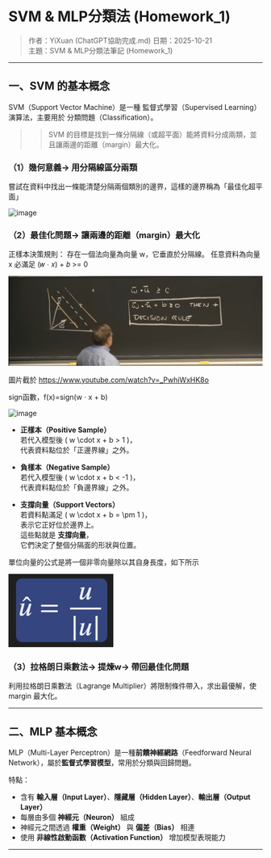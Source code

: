 # SVM & MLP分類法 (Homework_1)

> 作者：YiXuan (ChatGPT協助完成.md)
> 日期：2025-10-21  
> 主題：SVM & MLP分類法筆記 (Homework_1)

---

## 一、SVM 的基本概念

SVM（Support Vector Machine）是一種 監督式學習（Supervised Learning） 演算法，主要用於 分類問題（Classification）。
>> SVM 的目標是找到一條分隔線（或超平面）能將資料分成兩類，並且讓兩邊的距離（margin）最大化。



### （1）幾何意義→ 用分隔線區分兩類

嘗試在資料中找出一條能清楚分隔兩個類別的邊界，這樣的邊界稱為「最佳化超平面」

![image](https://charlesliuyx.github.io/2017/09/19/%E6%94%AF%E6%8C%81%E5%90%91%E9%87%8F%E6%9C%BASVM%E5%AD%A6%E4%B9%A0%E7%AC%94%E8%AE%B0/SVM-margin.jpg)



### （2）最佳化問題→ 讓兩邊的距離（margin）最大化
正樣本決策規則：
存在一個法向量為向量 w，它垂直於分隔線。
任意資料為向量 x 
必滿足 (𝑤 ⋅ 𝑥) + 𝑏 >= 0

![image](https://github.com/yi-xuan-2170/Derivations-of-SVM-MLP/blob/main/%E6%B1%BA%E7%AD%96%E8%A6%8F%E5%89%87.jpg)

圖片截於 https://www.youtube.com/watch?v=_PwhiWxHK8o

sign函數，f(x)=sign(w ⋅ x + b)

![image](https://upload.wikimedia.org/wikipedia/commons/c/c0/Signum_function.png)

- **正樣本（Positive Sample）**  
  若代入模型後 \( w \cdot x + b > 1 \)，  
  代表資料點位於「正邊界線」之外。

- **負樣本（Negative Sample）**  
  若代入模型後 \( w \cdot x + b < -1 \)，  
  代表資料點位於「負邊界線」之外。

- **支撐向量（Support Vectors）**  
  若資料點滿足 \( w \cdot x + b = \pm 1 \)，  
  表示它正好位於邊界上。  
  這些點就是 **支撐向量**，  
  它們決定了整個分隔面的形狀與位置。

單位向量的公式是將一個非零向量除以其自身長度，如下所示

![image](https://github.com/yi-xuan-2170/Derivations-of-SVM-MLP/blob/main/%E5%96%AE%E4%BD%8D%E5%90%91%E9%87%8F2.jpg)



### （3）拉格朗日乘數法→ 提煉w→ 帶回最佳化問題
利用拉格朗日乘數法（Lagrange Multiplier）將限制條件帶入，求出最優解，使 margin 最大化。

---

## 二、MLP 基本概念

MLP（Multi-Layer Perceptron）是一種**前饋神經網路**（Feedforward Neural Network），屬於**監督式學習模型**，常用於分類與回歸問題。

特點：
- 含有 **輸入層（Input Layer）**、**隱藏層（Hidden Layer）**、**輸出層（Output Layer）**
- 每層由多個 **神經元（Neuron）** 組成
- 神經元之間透過 **權重（Weight）** 與 **偏差（Bias）** 相連
- 使用 **非線性啟動函數（Activation Function）** 增加模型表現能力

---
